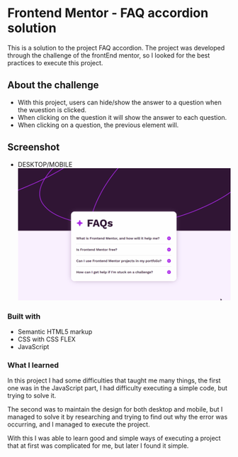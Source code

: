 # Frontend Mentor - FAQ accordion solution

This is a solution to the project FAQ accordion.
The project was developed through the challenge of the frontEnd mentor, so I looked for the best practices to execute this project.

## About the challenge

- With this project, users can hide/show the answer to a question when the wuestion is clicked.
- When clicking on the question it will show the answer to each question.
- When clicking on a question, the previous element will.

## Screenshot
  - DESKTOP/MOBILE
  ![](./src/assets/active-project-screenshots/project-fag-presentation.gif) 

### Built with
- Semantic HTML5 markup
- CSS with CSS FLEX
- JavaScript
  
### What I learned

In this project I had some difficulties that taught me many things, the first one was in the JavaScript part, I had difficulty executing a simple code, but trying to solve it.

The second was to maintain the design for both desktop and mobile, but I managed to solve it by researching and trying to find out why the error was occurring, and I managed to execute the project.

With this I was able to learn good and simple ways of executing a project that at first was complicated for me, but later I found it simple.